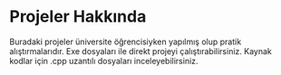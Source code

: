 # Projeler Hakkında
Buradaki projeler üniversite öğrencisiyken yapılmış olup pratik alıştırmalarıdır.
Exe dosyaları ile direkt projeyi çalıştırabilirsiniz.
Kaynak kodlar için .cpp uzantılı dosyaları inceleyebilirsiniz.


